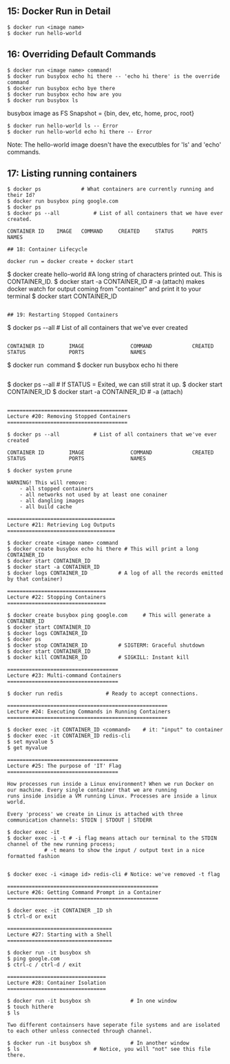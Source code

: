 ## 15: Docker Run in Detail

```
$ docker run <image name>
$ docker run hello-world
```

## 16: Overriding Default Commands

```
$ docker run <image name> command!
$ docker run busybox echo hi there -- 'echo hi there' is the override command
$ docker run busybox echo bye there
$ docker run busybox echo how are you
$ docker run busybox ls
```

busybox image as FS Snapshot = {bin, dev, etc, home, proc, root}

```
$ docker run hello-world ls -- Error
$ docker run hello-world echo hi there -- Error
```

Note: The hello-world image doesn't have the executbles for 'ls' and 'echo' commands.


## 17: Listing running containers

```
$ docker ps				# What containers are currently running and their Id?
$ docker run busybox ping google.com
$ docker ps
$ docker ps --all 			# List of all containers that we have ever created.

CONTAINER ID	IMAGE	COMMAND		CREATED		STATUS		PORTS		NAMES

## 18: Container Lifecycle

docker run = docker create + docker start

```
$ docker create hello-world		#A long string of characters printed out. This is CONTAINER_ID.
$ docker start -a CONTAINER_ID 		# -a (attach) makes docker watch for output coming from "container" and print it to your terminal
$ docker start CONTAINER_ID
```

## 19: Restarting Stopped Containers

```
$ docker ps --all 			# List of all containers that we've ever created
```

CONTAINER ID        IMAGE               COMMAND             CREATED             STATUS              PORTS               NAMES

```
$ docker run <image name> command
$ docker run busybox echo hi there
```

```
$ docker ps --all 			# If STATUS = Exited, we can still strat it up.
$ docker start CONTAINER_ID
$ docker start -a CONTAINER_ID		# -a (attach)
```

=======================================
Lecture #20: Removing Stopped Containers
=======================================

$ docker ps --all			# List of all containers that we've ever created

CONTAINER ID        IMAGE               COMMAND             CREATED             STATUS              PORTS               NAMES

$ docker system prune

WARNING! This will remove:
	- all stopped containers
	- all networks not used by at least one conainer
	- all dangling images
	- all build cache

===================================
Lecture #21: Retrieving Log Outputs
===================================

$ docker create <image name> command
$ docker create busybox echo hi there # This will print a long CONTAINER_ID
$ docker start CONTAINER_ID
$ docker start -a CONTAINER_ID
$ docker logs CONTAINER_ID 			# A log of all the records emitted by that container)

================================
Lecture #22: Stopping Containers
================================

$ docker create busybox ping google.com 	# This will generate a CONTAINER_ID
$ docker start CONTAINER_ID
$ docker logs CONTAINER_ID
$ docker ps
$ docker stop CONTAINER_ID 			# SIGTERM: Graceful shutdown
$ docker start CONTAINER_ID
$ docker kill CONTAINER_ID 			# SIGKILL: Instant kill

====================================
Lecture #23: Multi-command Containers
====================================

$ docker run redis 				# Ready to accept connections. 

====================================================
Lecture #24: Executing Commands in Running Containers
====================================================

$ docker exec -it CONTAINER_ID <command> 	# it: "input" to container
$ docker exec -it CONTAINER_ID redis-cli
$ set myvalue 5
$ get myvalue

====================================
Lecture #25: The purpose of 'IT' Flag
====================================

How processes run inside a Linux environment? When we run Docker on our machine. Every single container that we are running 
runs inside insidie a VM running Linux. Processes are inside a linux world.

Every 'process' we create in Linux is attached with three communication channels: STDIN | STDOUT | STDERR

$ docker exec -it 
$ docker exec -i -t # -i flag means attach our terminal to the STDIN channel of the new running process; 
		    # -t means to show the input / output text in a nice formatted fashion


$ docker exec -i <image id> redis-cli # Notice: we've removed -t flag

=================================================
Lecture #26: Getting Command Prompt in a Container
=================================================

$ docker exec -it CONTAINER _ID sh
$ ctrl-d or exit

==================================
Lecture #27: Starting with a Shell
==================================

$ docker run -it busybox sh
$ ping google.com
$ ctrl-c / ctrl-d / exit

================================
Lecture #28: Container Isolation
================================

$ docker run -it busybox sh 			# In one window
$ touch hithere
$ ls

Two different containsers have seperate file systems and are isolated to each other unless connected through channel.

$ docker run -it busybox sh 			# In another window
$ ls 						# Notice, you will "not" see this file there.
